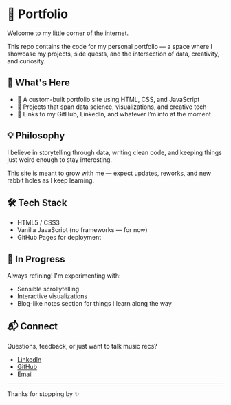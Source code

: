 # 🧠 Portfolio

Welcome to my little corner of the internet.

This repo contains the code for my personal portfolio — a space where I showcase my projects, side quests, and the intersection of data, creativity, and curiosity.

## 🚀 What's Here

- 🎨 A custom-built portfolio site using HTML, CSS, and JavaScript
- 📂 Projects that span data science, visualizations, and creative tech
- 🔗 Links to my GitHub, LinkedIn, and whatever I’m into at the moment

## 💡 Philosophy

I believe in storytelling through data, writing clean code, and keeping things just weird enough to stay interesting.

This site is meant to grow with me — expect updates, reworks, and new rabbit holes as I keep learning.

## 🛠️ Tech Stack

- HTML5 / CSS3
- Vanilla JavaScript (no frameworks — for now)
- GitHub Pages for deployment

## 🌱 In Progress

Always refining! I'm experimenting with:
- Sensible scrollytelling
- Interactive visualizations
- Blog-like notes section for things I learn along the way

## 📬 Connect

Questions, feedback, or just want to talk music recs?

- [LinkedIn](https://www.linkedin.com/in/praveendesharma)
- [GitHub](https://github.com/praveendesharma)
- [Email](p4sharma@ucsd.edu)

---

Thanks for stopping by ✨
